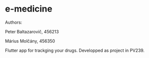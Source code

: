 # e-medicine


Authors: 

Peter Baltazarovič, 456213

Márius Molčány, 456350

Flutter app for trackging your drugs. Developped as project in PV239.
